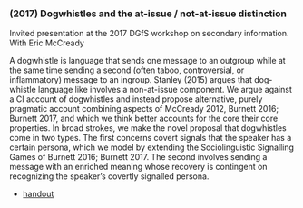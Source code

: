 ### (2017) Dogwhistles and the at-issue / not-at-issue distinction ###

Invited presentation at the 2017 DGfS workshop on secondary information. With Eric McCready

A dogwhistle is language that sends one message to an outgroup while at the same time sending a second (often taboo, controversial, or inflammatory) message to an ingroup. Stanley (2015) argues that dog-whistle language like involves a non-at-issue component. We argue against a CI account of dogwhistles and instead propose alternative, purely pragmatic account combining aspects of McCready 2012, Burnett 2016; Burnett 2017, and which we think better accounts for the core their core properties. In broad strokes, we make the novel proposal that dogwhistles come in two types. The first concerns covert signals that the speaker has a certain persona, which we model by extending the Sociolinguistic Signalling Games of Burnett 2016; Burnett 2017. The second involves sending a message with an enriched meaning whose recovery is contingent on recognizing the speaker’s covertly signalled persona.


+ [handout](/resources/papers/dgfs_dogwhistles.pdf)

